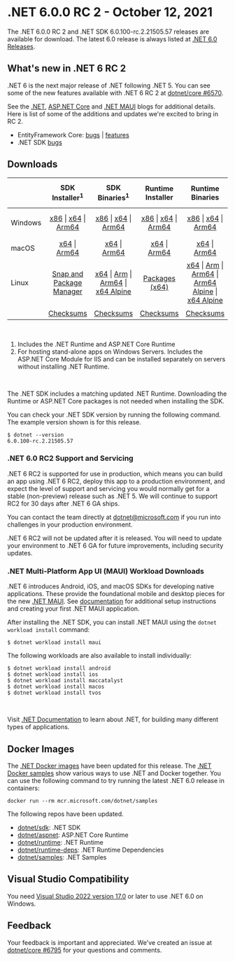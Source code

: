 # .NET 6.0.0 RC 2 - October 12, 2021

The .NET 6.0.0 RC 2 and .NET SDK 6.0.100-rc.2.21505.57 releases are available for download. The latest 6.0 release is always listed at [.NET 6.0 Releases](../README.md).

## What's new in .NET 6 RC 2

.NET 6 is the next major release of .NET following .NET 5. You can see some of the new features available with .NET 6 RC 2 at [dotnet/core #6570](https://github.com/dotnet/core/issues/6570).

See the [.NET][dotnet-blog], [ASP.NET Core][aspnet-blog] and [.NET MAUI][maui-blog] blogs for additional details.
Here is list of some of the additions and updates we're excited to bring in RC 2. 

* EntityFramework Core: [bugs][ef_bugs] | [features][ef_features]
* .NET SDK [bugs][sdk_bugs]

## Downloads

|           | SDK Installer<sup>1</sup>                        | SDK Binaries<sup>1</sup>                 | Runtime Installer                                        | Runtime Binaries                                 | ASP.NET Core Runtime           |Windows Desktop Runtime          |
| --------- | :------------------------------------------:     | :----------------------:                 | :---------------------------:                            | :-------------------------:                      | :-----------------:            | :-----------------:            |
| Windows   | [x86][dotnet-sdk-win-x86.exe] \| [x64][dotnet-sdk-win-x64.exe] \| [Arm64][dotnet-sdk-win-arm64.exe] | [x86][dotnet-sdk-win-x86.zip] \| [x64][dotnet-sdk-win-x64.zip] \|  [Arm64][dotnet-sdk-win-arm64.zip] | [x86][dotnet-runtime-win-x86.exe] \| [x64][dotnet-runtime-win-x64.exe] \| [Arm64][dotnet-runtime-win-arm64.exe] | [x86][dotnet-runtime-win-x86.zip] \| [x64][dotnet-runtime-win-x64.zip] \| [Arm64][dotnet-runtime-win-arm64.zip] | [x86][aspnetcore-runtime-win-x86.exe] \| [x64][aspnetcore-runtime-win-x64.exe] \|<br> [Hosting Bundle][dotnet-hosting-win.exe]<sup>2</sup> | [x86][windowsdesktop-runtime-win-x86.exe] \| [x64][windowsdesktop-runtime-win-x64.exe] \| [Arm64][windowsdesktop-runtime-win-Arm64.exe] |
| macOS     | [x64][dotnet-sdk-osx-x64.pkg] \| [Arm64][dotnet-sdk-osx-arm64.pkg] | [x64][dotnet-sdk-osx-x64.tar.gz]  \| [Arm64][dotnet-sdk-osx-arm64.tar.gz]  | [x64][dotnet-runtime-osx-x64.pkg] \| [Arm64][dotnet-runtime-osx-arm64.pkg] | [x64][dotnet-runtime-osx-x64.tar.gz] \| [Arm64][dotnet-runtime-osx-arm64.tar.gz] | [x64][aspnetcore-runtime-osx-x64.tar.gz] \| [Arm64][aspnetcore-runtime-osx-arm64.tar.gz]  | - |<sup>1</sup>
| Linux     |  [Snap and Package Manager](../install-linux.md) | [x64][dotnet-sdk-linux-x64.tar.gz] \| [Arm][dotnet-sdk-linux-arm.tar.gz] \| [Arm64][dotnet-sdk-linux-arm64.tar.gz] \| [x64 Alpine][dotnet-sdk-linux-musl-x64.tar.gz] | [Packages (x64)][linux-packages] | [x64][dotnet-runtime-linux-x64.tar.gz] \| [Arm][dotnet-runtime-linux-arm.tar.gz] \| [Arm64][dotnet-runtime-linux-arm64.tar.gz] \| [Arm64 Alpine][dotnet-runtime-linux-musl-arm64.tar.gz] \| [x64 Alpine][dotnet-runtime-linux-musl-x64.tar.gz] | [x64][aspnetcore-runtime-linux-x64.tar.gz]<sup>1</sup>  \| [Arm][aspnetcore-runtime-linux-arm.tar.gz] \| [Arm64][aspnetcore-runtime-linux-arm64.tar.gz]<sup>1</sup>  \| [x64 Alpine][aspnetcore-runtime-linux-musl-x64.tar.gz] \| [Arm64 Alpine][aspnetcore-runtime-linux-musl-arm64.tar.gz] | - | <sup>1</sup> |
|  | [Checksums][checksums-sdk]                             | [Checksums][checksums-sdk]                                      | [Checksums][checksums-runtime]                             | [Checksums][checksums-runtime]  | [Checksums][checksums-runtime]  | [Checksums][checksums-runtime]

</br>

1. Includes the .NET Runtime and ASP.NET Core Runtime
2. For hosting stand-alone apps on Windows Servers. Includes the ASP.NET Core Module for IIS and can be installed separately on servers without installing .NET Runtime.

</br>

The .NET SDK includes a matching updated .NET Runtime. Downloading the Runtime or ASP.NET Core packages is not needed when installing the SDK.

You can check your .NET SDK version by running the following command. The example version shown is for this release.

```console
$ dotnet --version
6.0.100-rc.2.21505.57
```
### .NET 6.0 RC2 Support and Servicing
 
.NET 6 RC2 is supported for use in production, which means you can build an app using .NET 6 RC2, deploy this app to a production environment, and expect the level of support and servicing you would normally get for a stable (non-preview) release such as .NET 5. We will continue to support RC2 for 30 days after .NET 6 GA ships.

You can contact the team directly at dotnet@microsoft.com if you run into challenges in your production environment.
 
.NET 6 RC2 will not be updated after it is released. You will need to update your environment to .NET 6 GA for future improvements, including security updates.


### .NET Multi-Platform App UI (MAUI) Workload Downloads

.NET 6 introduces Android, iOS, and macOS SDKs for developing native applications. These provide the foundational mobile and desktop pieces for the new [.NET MAUI](https://github.com/dotnet/maui). See [documentation](https://docs.microsoft.com/dotnet/maui/get-started/installation) for additional setup instructions and creating your first .NET MAUI application.

After installing the .NET SDK, you can install .NET MAUI using the `dotnet workload install` command:

```console
$ dotnet workload install maui
```

The following workloads are also available to install individually:

```console
$ dotnet workload install android
$ dotnet workload install ios
$ dotnet workload install maccatalyst
$ dotnet workload install macos
$ dotnet workload install tvos
```

</br>

Visit [.NET Documentation](https://docs.microsoft.com/dotnet/core/) to learn about .NET, for building many different types of applications.


## Docker Images

The [.NET Docker images](https://hub.docker.com/_/microsoft-dotnet) have been updated for this release. The [.NET Docker samples](https://github.com/dotnet/dotnet-docker/blob/main/samples/README.md) show various ways to use .NET and Docker together. You can use the following command to try running the latest .NET 6.0 release in containers:

```console
docker run --rm mcr.microsoft.com/dotnet/samples
```

The following repos have been updated.

* [dotnet/sdk](https://hub.docker.com/_/microsoft-dotnet-sdk/): .NET SDK
* [dotnet/aspnet](https://hub.docker.com/_/microsoft-dotnet-aspnet/): ASP.NET Core Runtime
* [dotnet/runtime](https://hub.docker.com/_/microsoft-dotnet-runtime/): .NET Runtime
* [dotnet/runtime-deps](https://hub.docker.com/_/microsoft-dotnet-runtime-deps/): .NET Runtime Dependencies
* [dotnet/samples](https://hub.docker.com/_/microsoft-dotnet-samples/): .NET Samples


## Visual Studio Compatibility

You need [Visual Studio 2022 version 17.0](https://visualstudio.microsoft.com) or later to use .NET 6.0 on Windows. 


## Feedback

Your feedback is important and appreciated. We've created an issue at [dotnet/core #6795](https://github.com/dotnet/core/issues/6795) for your questions and comments.

[blob-runtime]: https://dotnetcli.blob.core.windows.net/dotnet/Runtime/
[blob-sdk]: https://dotnetcli.blob.core.windows.net/dotnet/Sdk/
[release-notes]: https://github.com/dotnet/core/blob/main/release-notes/6.0/preview/6.0.0-rc.2.md

[checksums-runtime]: https://dotnetcli.blob.core.windows.net/dotnet/checksums/6.0.0-rc.2-sha.txt
[checksums-sdk]: https://dotnetcli.blob.core.windows.net/dotnet/checksums/6.0.0-rc.2-sha.txt

[linux-install]: https://docs.microsoft.com/dotnet/core/install/linux
[linux-setup]: https://github.com/dotnet/core/blob/main/Documentation/linux-setup.md

[dotnet-blog]:  https://devblogs.microsoft.com/dotnet/announcing-net-6-rc2/
[aspnet-blog]:  https://devblogs.microsoft.com/aspnet/asp-net-core-updates-in-net-6-rc-2
[maui-blog]: https://devblogs.microsoft.com/dotnet/update-on-dotnet-maui/
[ef_bugs]: https://github.com/dotnet/efcore/issues?q=is%3Aissue+milestone%3A6.0.0-rc2+is%3Aclosed+label%3Atype-bug
[ef_features]: https://github.com/dotnet/efcore/issues?q=is%3Aissue+milestone%3A6.0.0-rc2+is%3Aclosed+label%3Atype-enhancement

[aspnet_bugs]: https://github.com/aspnet/AspNetCore/issues?q=is%3Aissue+milestone%3A6.0.0-rc2+label%3ADone+label%3Abug
[aspnet_features]: https://github.com/aspnet/AspNetCore/issues?q=is%3Aissue+milestone%3A6.0.0-rc2+label%3ADone+label%3Aenhancement
[runtime_bugs]: https://github.com/dotnet/runtime/issues?utf8=%E2%9C%93&q=is%3Aissue+milestone%3A6.0+label%3Abug+
[runtime_features]: https://github.com/dotnet/runtime/issues?q=is%3Aissue+milestone%3A6.0+label%3Aenhancement

[sdk_bugs]: https://github.com/dotnet/sdk/issues?q=is%3Aissue+is%3Aclosed+milestone%3A6.0.1xx
[linux-packages]: ../install-linux.md


[//]: # ( Runtime 6.0.0-rc.2.21480.5)
[dotnet-runtime-linux-arm.tar.gz]: https://download.visualstudio.microsoft.com/download/pr/75a148a1-507f-4326-91e1-b562a0990635/ad935a37d84122c960a2f7536b2040d6/dotnet-runtime-6.0.0-rc.2.21480.5-linux-arm.tar.gz
[dotnet-runtime-linux-arm64.tar.gz]: https://download.visualstudio.microsoft.com/download/pr/31052246-e923-4d07-ab90-1085aae662fc/b9b557f933b22b4f1a6dbed4f139aad9/dotnet-runtime-6.0.0-rc.2.21480.5-linux-arm64.tar.gz
[dotnet-runtime-linux-musl-arm.tar.gz]: https://download.visualstudio.microsoft.com/download/pr/6f8cb367-c5aa-4842-ad92-2e497a91c973/44709bce119348112dd29000f00679dd/dotnet-runtime-6.0.0-rc.2.21480.5-linux-musl-arm.tar.gz
[dotnet-runtime-linux-musl-arm64.tar.gz]: https://download.visualstudio.microsoft.com/download/pr/3c09f3bf-a327-4f6c-b035-0699a0e46671/dc774eaddb613c5498bb90fe7f0d26e2/dotnet-runtime-6.0.0-rc.2.21480.5-linux-musl-arm64.tar.gz
[dotnet-runtime-linux-musl-x64.tar.gz]: https://download.visualstudio.microsoft.com/download/pr/97b42e79-a640-46d6-a674-aeb6c1145ea2/20487a02e9d60df7a6479b122874a724/dotnet-runtime-6.0.0-rc.2.21480.5-linux-musl-x64.tar.gz
[dotnet-runtime-linux-x64.tar.gz]: https://download.visualstudio.microsoft.com/download/pr/7c18f20e-854f-4883-af1f-5b72c0839758/708c2cc48696ed4d4fe0568944228101/dotnet-runtime-6.0.0-rc.2.21480.5-linux-x64.tar.gz
[dotnet-runtime-osx-arm64.pkg]: https://download.visualstudio.microsoft.com/download/pr/2ac2aeec-4262-41e1-9544-8fc21579952c/8bfe416a0ce0b43b354481cacaa57f35/dotnet-runtime-6.0.0-rc.2.21480.5-osx-arm64.pkg
[dotnet-runtime-osx-arm64.tar.gz]: https://download.visualstudio.microsoft.com/download/pr/4554bca6-38e0-440e-9f7d-86e03246624d/7b86fb61e08cd1830b73f01475e4fa02/dotnet-runtime-6.0.0-rc.2.21480.5-osx-arm64.tar.gz
[dotnet-runtime-osx-x64.pkg]: https://download.visualstudio.microsoft.com/download/pr/39fb50be-17b9-45b2-9f3e-eb03e31b8219/3f67fc8d06a1d163ac817cd116fd4719/dotnet-runtime-6.0.0-rc.2.21480.5-osx-x64.pkg
[dotnet-runtime-osx-x64.tar.gz]: https://download.visualstudio.microsoft.com/download/pr/83a16229-2ada-42e3-8661-b0ef9c693ed9/a1a5df9af178df25061f79d252365755/dotnet-runtime-6.0.0-rc.2.21480.5-osx-x64.tar.gz
[dotnet-runtime-win-arm64.exe]: https://download.visualstudio.microsoft.com/download/pr/8e7f12ea-5510-483e-b554-42bb30c64491/a37040abd96e05a58564c4b2160250fb/dotnet-runtime-6.0.0-rc.2.21480.5-win-arm64.exe
[dotnet-runtime-win-arm64.zip]: https://download.visualstudio.microsoft.com/download/pr/b72fa07b-6151-4829-9a37-6d5bb40e29c3/dce60a0340da1372590e6cc81ce919e9/dotnet-runtime-6.0.0-rc.2.21480.5-win-arm64.zip
[dotnet-runtime-win-x64.exe]: https://download.visualstudio.microsoft.com/download/pr/4ff12e63-5c77-440d-b338-6ef6bd29998b/3fa16424a3b462781921fda8b8c4693e/dotnet-runtime-6.0.0-rc.2.21480.5-win-x64.exe
[dotnet-runtime-win-x64.zip]: https://download.visualstudio.microsoft.com/download/pr/457d6654-6d7d-40c4-8094-4b6e9d41eb5c/0f73560c3a7fc8e16920d3fbfd720b67/dotnet-runtime-6.0.0-rc.2.21480.5-win-x64.zip
[dotnet-runtime-win-x86.exe]: https://download.visualstudio.microsoft.com/download/pr/5d12cc9a-faa8-4765-9f27-770cf015a3e4/52183872e3415e9e3d50958ed56f08fe/dotnet-runtime-6.0.0-rc.2.21480.5-win-x86.exe
[dotnet-runtime-win-x86.zip]: https://download.visualstudio.microsoft.com/download/pr/b1d7475f-fa66-4125-a667-3133cfade23f/ead5f6c7874f00ffcecf2b0bace6d1ff/dotnet-runtime-6.0.0-rc.2.21480.5-win-x86.zip

[//]: # ( WindowsDesktop 6.0.0-rc.2.21501.6)
[windowsdesktop-runtime-win-arm64.exe]: https://download.visualstudio.microsoft.com/download/pr/24d0cdfe-c2a1-4f8e-b22f-05dcb3e82eae/aa1c44d9a66a098cbe087efa11a57bb1/windowsdesktop-runtime-6.0.0-rc.2.21501.6-win-arm64.exe
[windowsdesktop-runtime-win-x64.exe]: https://download.visualstudio.microsoft.com/download/pr/ae678751-3c1a-4f8b-a37b-e2e327af191e/3383ed7040b9f0184ff36c93ab129659/windowsdesktop-runtime-6.0.0-rc.2.21501.6-win-x64.exe
[windowsdesktop-runtime-win-x86.exe]: https://download.visualstudio.microsoft.com/download/pr/9c58ffd6-cdfc-4cae-a163-247bb22c4e24/93601cca92711d2d03fdb7f7dab88bc2/windowsdesktop-runtime-6.0.0-rc.2.21501.6-win-x86.exe

[//]: # ( ASP 6.0.0-rc.2.21480.10)
[aspnetcore-runtime-linux-arm.tar.gz]: https://download.visualstudio.microsoft.com/download/pr/647129b7-ec5a-43a0-be8d-a5c72c05839b/d365e15419aef47fb63a9f7ef671634c/aspnetcore-runtime-6.0.0-rc.2.21480.10-linux-arm.tar.gz
[aspnetcore-runtime-linux-arm64.tar.gz]: https://download.visualstudio.microsoft.com/download/pr/09772ed2-2c44-4b18-bae1-3b6c5067ddd1/10aac7ee29b60c45b672c5fd7067ffa8/aspnetcore-runtime-6.0.0-rc.2.21480.10-linux-arm64.tar.gz
[aspnetcore-runtime-linux-musl-arm.tar.gz]: https://download.visualstudio.microsoft.com/download/pr/d4dc9cd6-34a0-423b-b8ca-c00a3dcfd5e4/58b1a3be9ad1f6cbf97b36402623e4fa/aspnetcore-runtime-6.0.0-rc.2.21480.10-linux-musl-arm.tar.gz
[aspnetcore-runtime-linux-musl-arm64.tar.gz]: https://download.visualstudio.microsoft.com/download/pr/9c81a9e1-9317-4df6-b252-dcd894ecbe0f/b21611bbf676149ebadcfe118a61eea9/aspnetcore-runtime-6.0.0-rc.2.21480.10-linux-musl-arm64.tar.gz
[aspnetcore-runtime-linux-musl-x64.tar.gz]: https://download.visualstudio.microsoft.com/download/pr/68926ebe-0d0f-4640-a875-64cd07cd38ab/445073d3c36b8a1e6bd48f5b1028ae6c/aspnetcore-runtime-6.0.0-rc.2.21480.10-linux-musl-x64.tar.gz
[aspnetcore-runtime-linux-x64.tar.gz]: https://download.visualstudio.microsoft.com/download/pr/a38f03ab-cab1-4dc9-9632-ac8f3ce4541a/af681d66907ead1d52c7187e50bccf0f/aspnetcore-runtime-6.0.0-rc.2.21480.10-linux-x64.tar.gz
[aspnetcore-runtime-osx-arm64.tar.gz]: https://download.visualstudio.microsoft.com/download/pr/95d06c98-4d67-4936-be3a-8a23e778afa3/2909216332838572c8e2b819ef1defc7/aspnetcore-runtime-6.0.0-rc.2.21480.10-osx-arm64.tar.gz
[aspnetcore-runtime-osx-x64.tar.gz]: https://download.visualstudio.microsoft.com/download/pr/7b6452d1-ac6b-43bf-9cd3-4d15c2058b6f/3bf52f1b54969072d36d7e4f0fe41520/aspnetcore-runtime-6.0.0-rc.2.21480.10-osx-x64.tar.gz
[aspnetcore-runtime-win-arm64.zip]: https://download.visualstudio.microsoft.com/download/pr/e7bd7895-4180-4a31-b5c3-ab70818b4590/2a8318f79ab077b940557ac725109817/aspnetcore-runtime-6.0.0-rc.2.21480.10-win-arm64.zip
[aspnetcore-runtime-win-x64.exe]: https://download.visualstudio.microsoft.com/download/pr/e70876a6-776a-4e2c-a81c-22c372c982d2/d9751bfe3d236ab2ae04eb26f216b085/aspnetcore-runtime-6.0.0-rc.2.21480.10-win-x64.exe
[aspnetcore-runtime-win-x64.zip]: https://download.visualstudio.microsoft.com/download/pr/2ede1a24-864e-4d74-bb11-46d36db7a1ec/4e7962d64336275fa3677cdafa788cec/aspnetcore-runtime-6.0.0-rc.2.21480.10-win-x64.zip
[aspnetcore-runtime-win-x86.exe]: https://download.visualstudio.microsoft.com/download/pr/e91991b0-2890-44eb-975b-88640458865b/030f37099df8b9fe6779002992e928d6/aspnetcore-runtime-6.0.0-rc.2.21480.10-win-x86.exe
[aspnetcore-runtime-win-x86.zip]: https://download.visualstudio.microsoft.com/download/pr/29ae2241-2a93-4c09-b4d4-e4965d2506d9/ace8eb599bedf0e6d6993cb9ae87fea7/aspnetcore-runtime-6.0.0-rc.2.21480.10-win-x86.zip
[dotnet-hosting-win.exe]: https://download.visualstudio.microsoft.com/download/pr/96ff4231-c2fc-438f-8ceb-e08cb3a06cf0/8f0ee2420be78c3c87bb32cc990fe7ad/dotnet-hosting-6.0.0-rc.2.21480.10-win.exe

[//]: # ( SDK 6.0.100-rc.2.21505.57)
[dotnet-sdk-linux-arm.tar.gz]: https://download.visualstudio.microsoft.com/download/pr/7fdc5aa4-bfcf-43fc-ae61-968f65d78f36/aac677054f246740f4d761d6e519da08/dotnet-sdk-6.0.100-rc.2.21505.57-linux-arm.tar.gz
[dotnet-sdk-linux-arm64.tar.gz]: https://download.visualstudio.microsoft.com/download/pr/1e7a9f1f-6128-4581-9d72-edfe196320d3/ad3b26879ddaca8b76e16ddddd091d5d/dotnet-sdk-6.0.100-rc.2.21505.57-linux-arm64.tar.gz
[dotnet-sdk-linux-musl-arm.tar.gz]: https://download.visualstudio.microsoft.com/download/pr/6e130999-27bb-4eba-83f1-f353f97ff3e5/8e55992b4491d4ac4f395dfd6f779dfa/dotnet-sdk-6.0.100-rc.2.21505.57-linux-musl-arm.tar.gz
[dotnet-sdk-linux-musl-arm64.tar.gz]: https://download.visualstudio.microsoft.com/download/pr/a6a13d4d-9102-4fc9-896d-1ecf080669e4/ba5be57e008f0862ca239bdb98286543/dotnet-sdk-6.0.100-rc.2.21505.57-linux-musl-arm64.tar.gz
[dotnet-sdk-linux-musl-x64.tar.gz]: https://download.visualstudio.microsoft.com/download/pr/0f2fb894-af90-49a7-bee0-8959844e78e9/c24eba454d3820721bc51dca99c8976c/dotnet-sdk-6.0.100-rc.2.21505.57-linux-musl-x64.tar.gz
[dotnet-sdk-linux-x64.tar.gz]: https://download.visualstudio.microsoft.com/download/pr/20283373-1d83-4879-8278-0afb7fd4035e/56f204f174743b29a656499ad0fc93c3/dotnet-sdk-6.0.100-rc.2.21505.57-linux-x64.tar.gz
[dotnet-sdk-osx-arm64.pkg]: https://download.visualstudio.microsoft.com/download/pr/3336b6fe-1f40-4c66-a1ef-81cabd3df46c/dd56dc201e5c0a95b86f41c1cf36df17/dotnet-sdk-6.0.100-rc.2.21505.57-osx-arm64.pkg
[dotnet-sdk-osx-arm64.tar.gz]: https://download.visualstudio.microsoft.com/download/pr/ad5e2408-9804-4a47-83a2-a23c11dc5400/8dae5a982d6ed29d53781bc8a6c147cc/dotnet-sdk-6.0.100-rc.2.21505.57-osx-arm64.tar.gz
[dotnet-sdk-osx-x64.pkg]: https://download.visualstudio.microsoft.com/download/pr/c5dd0b51-0059-442b-9456-b03cb7ee277d/6d78d81224db93247ff6ae0bdb929712/dotnet-sdk-6.0.100-rc.2.21505.57-osx-x64.pkg
[dotnet-sdk-osx-x64.tar.gz]: https://download.visualstudio.microsoft.com/download/pr/35655ed6-3e37-4fa3-8990-5c1827469ce5/f9f920ff05b0aa5961a8b30e2824de7d/dotnet-sdk-6.0.100-rc.2.21505.57-osx-x64.tar.gz
[dotnet-sdk-win-arm64.exe]: https://download.visualstudio.microsoft.com/download/pr/fea7d77a-8ed3-4304-951e-08a4c3229981/3da26e2a51725378ec8dad621d2f433e/dotnet-sdk-6.0.100-rc.2.21505.57-win-arm64.exe
[dotnet-sdk-win-arm64.zip]: https://download.visualstudio.microsoft.com/download/pr/cf04062d-d660-4db0-9286-64d58172f0ff/2515f1f22d8ce7559cd9069959b415da/dotnet-sdk-6.0.100-rc.2.21505.57-win-arm64.zip
[dotnet-sdk-win-x64.exe]: https://download.visualstudio.microsoft.com/download/pr/5bc3c525-d6d5-4370-8468-e44a1b948c03/fe758c9942966b88b52d92ce2823f6c0/dotnet-sdk-6.0.100-rc.2.21505.57-win-x64.exe
[dotnet-sdk-win-x64.zip]: https://download.visualstudio.microsoft.com/download/pr/abbdf8c4-cf89-4d7c-972e-398aad2b56ac/b4c6204cc2c7e667e3fe72b6be090252/dotnet-sdk-6.0.100-rc.2.21505.57-win-x64.zip
[dotnet-sdk-win-x86.exe]: https://download.visualstudio.microsoft.com/download/pr/3ed039eb-0a53-4b0e-89a9-d76b5db07016/cbad4e20634ede6b8b575dceb3d1de90/dotnet-sdk-6.0.100-rc.2.21505.57-win-x86.exe
[dotnet-sdk-win-x86.zip]: https://download.visualstudio.microsoft.com/download/pr/9ee1045b-30f0-40d2-83c9-72e594cabb1e/e8e7dd0d4f9937f06254dab87719040c/dotnet-sdk-6.0.100-rc.2.21505.57-win-x86.zip
